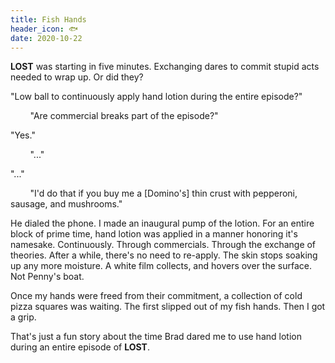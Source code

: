 ```yaml
---
title: Fish Hands
header_icon: 🐟
date: 2020-10-22
---
```


**LOST** was starting in five minutes.
Exchanging dares to commit stupid acts needed to wrap up.
Or did they?

"Low ball to continuously apply hand lotion during the entire episode?"

&nbsp;&nbsp;&nbsp;&nbsp;&nbsp;&nbsp;&nbsp;&nbsp;"Are commercial breaks part of the episode?"

"Yes."

&nbsp;&nbsp;&nbsp;&nbsp;&nbsp;&nbsp;&nbsp;&nbsp;"..."

"..."

&nbsp;&nbsp;&nbsp;&nbsp;&nbsp;&nbsp;&nbsp;&nbsp;"I'd do that if you buy me a [Domino's] thin crust with pepperoni, sausage, and mushrooms."

He dialed the phone.
I made an inaugural pump of the lotion.
For an entire block of prime time, hand lotion was applied in a manner honoring it's namesake.
Continuously.
Through commercials.
Through the exchange of theories.
After a while, there's no need to re-apply.
The skin stops soaking up any more moisture.
A white film collects, and hovers over the surface.
Not Penny's boat.

Once my hands were freed from their commitment, a collection of cold pizza squares was waiting. The first slipped out of my fish hands. Then I got a grip.

That's just a fun story about the time Brad dared me to use hand lotion during an entire episode of **LOST**.
